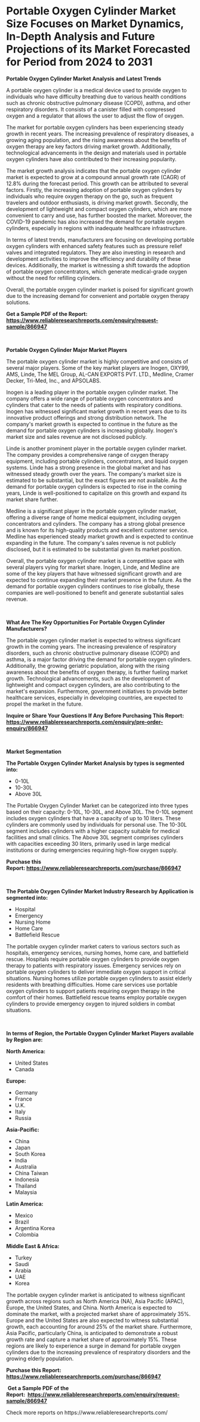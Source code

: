 <p><h1>Portable Oxygen Cylinder Market Size Focuses on Market Dynamics, In-Depth Analysis and Future Projections of its Market Forecasted for Period from 2024 to 2031</h1></p><p><strong>Portable Oxygen Cylinder Market Analysis and Latest Trends</strong></p>
<p><p>A portable oxygen cylinder is a medical device used to provide oxygen to individuals who have difficulty breathing due to various health conditions such as chronic obstructive pulmonary disease (COPD), asthma, and other respiratory disorders. It consists of a canister filled with compressed oxygen and a regulator that allows the user to adjust the flow of oxygen.</p><p>The market for portable oxygen cylinders has been experiencing steady growth in recent years. The increasing prevalence of respiratory diseases, a growing aging population, and the rising awareness about the benefits of oxygen therapy are key factors driving market growth. Additionally, technological advancements in the design and materials used in portable oxygen cylinders have also contributed to their increasing popularity.</p><p>The market growth analysis indicates that the portable oxygen cylinder market is expected to grow at a compound annual growth rate (CAGR) of 12.8% during the forecast period. This growth can be attributed to several factors. Firstly, the increasing adoption of portable oxygen cylinders by individuals who require oxygen therapy on the go, such as frequent travelers and outdoor enthusiasts, is driving market growth. Secondly, the development of lightweight and compact oxygen cylinders, which are more convenient to carry and use, has further boosted the market. Moreover, the COVID-19 pandemic has also increased the demand for portable oxygen cylinders, especially in regions with inadequate healthcare infrastructure.</p><p>In terms of latest trends, manufacturers are focusing on developing portable oxygen cylinders with enhanced safety features such as pressure relief valves and integrated regulators. They are also investing in research and development activities to improve the efficiency and durability of these devices. Additionally, the market is witnessing a shift towards the adoption of portable oxygen concentrators, which generate medical-grade oxygen without the need for refilling cylinders.</p><p>Overall, the portable oxygen cylinder market is poised for significant growth due to the increasing demand for convenient and portable oxygen therapy solutions.</p></p>
<p><strong>Get a Sample PDF of the Report:&nbsp; <a href="https://www.reliableresearchreports.com/enquiry/request-sample/866947">https://www.reliableresearchreports.com/enquiry/request-sample/866947</a></strong></p>
<p>&nbsp;</p>
<p><strong>Portable Oxygen Cylinder Major Market Players</strong></p>
<p><p>The portable oxygen cylinder market is highly competitive and consists of several major players. Some of the key market players are Inogen, OXY99, AMS, Linde, The MEL Group, AL-CAN EXPORTS PVT. LTD., Medline, Cramer Decker, Tri-Med, Inc., and APSOLABS.</p><p>Inogen is a leading player in the portable oxygen cylinder market. The company offers a wide range of portable oxygen concentrators and cylinders that cater to the needs of patients with respiratory conditions. Inogen has witnessed significant market growth in recent years due to its innovative product offerings and strong distribution network. The company's market growth is expected to continue in the future as the demand for portable oxygen cylinders is increasing globally. Inogen's market size and sales revenue are not disclosed publicly.</p><p>Linde is another prominent player in the portable oxygen cylinder market. The company provides a comprehensive range of oxygen therapy equipment, including portable cylinders, concentrators, and liquid oxygen systems. Linde has a strong presence in the global market and has witnessed steady growth over the years. The company's market size is estimated to be substantial, but the exact figures are not available. As the demand for portable oxygen cylinders is expected to rise in the coming years, Linde is well-positioned to capitalize on this growth and expand its market share further.</p><p>Medline is a significant player in the portable oxygen cylinder market, offering a diverse range of home medical equipment, including oxygen concentrators and cylinders. The company has a strong global presence and is known for its high-quality products and excellent customer service. Medline has experienced steady market growth and is expected to continue expanding in the future. The company's sales revenue is not publicly disclosed, but it is estimated to be substantial given its market position.</p><p>Overall, the portable oxygen cylinder market is a competitive space with several players vying for market share. Inogen, Linde, and Medline are some of the key players that have witnessed significant growth and are expected to continue expanding their market presence in the future. As the demand for portable oxygen cylinders continues to rise globally, these companies are well-positioned to benefit and generate substantial sales revenue.</p></p>
<p>&nbsp;</p>
<p><strong>What Are The Key Opportunities For Portable Oxygen Cylinder Manufacturers?</strong></p>
<p><p>The portable oxygen cylinder market is expected to witness significant growth in the coming years. The increasing prevalence of respiratory disorders, such as chronic obstructive pulmonary disease (COPD) and asthma, is a major factor driving the demand for portable oxygen cylinders. Additionally, the growing geriatric population, along with the rising awareness about the benefits of oxygen therapy, is further fueling market growth. Technological advancements, such as the development of lightweight and compact oxygen cylinders, are also contributing to the market's expansion. Furthermore, government initiatives to provide better healthcare services, especially in developing countries, are expected to propel the market in the future.</p></p>
<p><strong>Inquire or Share Your Questions If Any Before Purchasing This Report: <a href="https://www.reliableresearchreports.com/enquiry/pre-order-enquiry/866947">https://www.reliableresearchreports.com/enquiry/pre-order-enquiry/866947</a></strong></p>
<p>&nbsp;</p>
<p><strong>Market Segmentation</strong></p>
<p><strong>The Portable Oxygen Cylinder Market Analysis by types is segmented into:</strong></p>
<p><ul><li>0-10L</li><li>10-30L</li><li>Above 30L</li></ul></p>
<p><p>The Portable Oxygen Cylinder Market can be categorized into three types based on their capacity: 0-10L, 10-30L, and Above 30L. The 0-10L segment includes oxygen cylinders that have a capacity of up to 10 liters. These cylinders are commonly used by individuals for personal use. The 10-30L segment includes cylinders with a higher capacity suitable for medical facilities and small clinics. The Above 30L segment comprises cylinders with capacities exceeding 30 liters, primarily used in large medical institutions or during emergencies requiring high-flow oxygen supply.</p></p>
<p><strong>Purchase this Report:&nbsp;<a href="https://www.reliableresearchreports.com/purchase/866947">https://www.reliableresearchreports.com/purchase/866947</a></strong></p>
<p>&nbsp;</p>
<p><strong>The Portable Oxygen Cylinder Market Industry Research by Application is segmented into:</strong></p>
<p><ul><li>Hospital</li><li>Emergency</li><li>Nursing Home</li><li>Home Care</li><li>Battlefield Rescue</li></ul></p>
<p><p>The portable oxygen cylinder market caters to various sectors such as hospitals, emergency services, nursing homes, home care, and battlefield rescue. Hospitals require portable oxygen cylinders to provide oxygen therapy to patients with respiratory issues. Emergency services rely on portable oxygen cylinders to deliver immediate oxygen support in critical situations. Nursing homes utilize portable oxygen cylinders to assist elderly residents with breathing difficulties. Home care services use portable oxygen cylinders to support patients requiring oxygen therapy in the comfort of their homes. Battlefield rescue teams employ portable oxygen cylinders to provide emergency oxygen to injured soldiers in combat situations.</p></p>
<p>&nbsp;</p>
<p><strong>In terms of Region, the Portable Oxygen Cylinder Market Players available by Region are:</strong></p>
<p>
    <p> <strong> North America: </strong>
        <ul>
            <li>United States</li>
            <li>Canada</li>
        </ul>
        </p> 
    <p> <strong> Europe: </strong>
        <ul>
            <li>Germany</li>
            <li>France</li>
            <li>U.K.</li>
            <li>Italy</li>
            <li>Russia</li>
        </ul>
        </p> 
    <p> <strong> Asia-Pacific: </strong>
        <ul>
            <li>China</li>
            <li>Japan</li>
            <li>South Korea</li>
            <li>India</li>
            <li>Australia</li>
            <li>China Taiwan</li>
            <li>Indonesia</li>
            <li>Thailand</li>
            <li>Malaysia</li>
        </ul>
        </p> 
    <p> <strong> Latin America: </strong>
        <ul>
            <li>Mexico</li>
            <li>Brazil</li>
            <li>Argentina Korea</li>
            <li>Colombia</li>
        </ul>
        </p> 
    <p> <strong> Middle East & Africa: </strong>
        <ul>
            <li>Turkey</li>
            <li>Saudi</li>
            <li>Arabia</li>
            <li>UAE</li>
            <li>Korea</li>
        </ul>
    </p>
    </p>
<p><p>The portable oxygen cylinder market is anticipated to witness significant growth across regions such as North America (NA), Asia Pacific (APAC), Europe, the United States, and China. North America is expected to dominate the market, with a projected market share of approximately 35%. Europe and the United States are also expected to witness substantial growth, each accounting for around 25% of the market share. Furthermore, Asia Pacific, particularly China, is anticipated to demonstrate a robust growth rate and capture a market share of approximately 15%. These regions are likely to experience a surge in demand for portable oxygen cylinders due to the increasing prevalence of respiratory disorders and the growing elderly population.</p></p>
<p><strong>Purchase this Report: <a href="https://www.reliableresearchreports.com/purchase/866947">https://www.reliableresearchreports.com/purchase/866947</a></strong></p>
<p>&nbsp;<strong>Get a Sample PDF of the Report:&nbsp;&nbsp;<a href="https://www.reliableresearchreports.com/enquiry/request-sample/866947">https://www.reliableresearchreports.com/enquiry/request-sample/866947</a></strong></p>
<p><strong></strong></p>
<p>Check more reports on https://www.reliableresearchreports.com/</p>